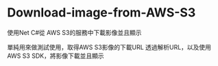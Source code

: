 # Download-image-from-AWS-S3
使用Net C#從 AWS S3的服務中下載影像並且顯示

單純用來做測試使用，取得AWS S3影像的下載URL
透過解析URL，以及使用AWS S3 SDK，將影像下載並且顯示
